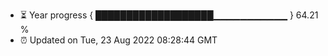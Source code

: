 - ⏳ Year progress { ███████████████████▁▁▁▁▁▁▁▁▁▁▁ } 64.21 %
- ⏰ Updated on Tue, 23 Aug 2022 08:28:44 GMT

